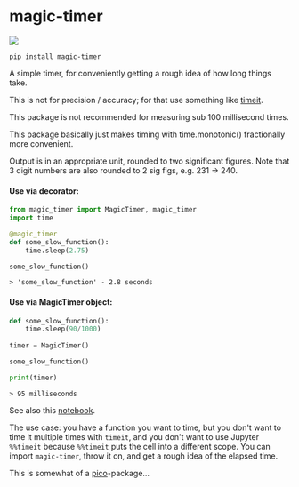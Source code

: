 # magic-timer

[![](https://github.com/sradc/magic-timer/workflows/Python%20package/badge.svg)](https://github.com/sradc/magic-timer/commits/)


`pip install magic-timer`


A simple timer, for conveniently getting a rough idea of how long things take.


This is not for precision / accuracy; for that use something like [timeit](https://docs.python.org/3/library/timeit.html). 


This package is not recommended for measuring sub 100 millisecond times.


This package basically just makes timing with time.monotonic() fractionally more convenient.


Output is in an appropriate unit, rounded to two significant figures. 
Note that 3 digit numbers are also rounded to 2 sig figs, e.g. 231 -> 240.


#### Use via decorator:

```python
from magic_timer import MagicTimer, magic_timer
import time

@magic_timer
def some_slow_function():
    time.sleep(2.75)

some_slow_function()
```

```
> 'some_slow_function' - 2.8 seconds
```


#### Use via MagicTimer object:

```python
def some_slow_function():
    time.sleep(90/1000)
  
timer = MagicTimer()

some_slow_function()

print(timer)
```

```
> 95 milliseconds
```


See also this [notebook](https://github.com/sradc/magic-timer/blob/master/magic-timer_nb.ipynb).


The use case: you have a function you want to time, but you don't want to time it multiple times with `timeit`,
and you don't want to use Jupyter `%%timeit` because `%%timeit` puts the cell into a different scope.
You can import `magic-timer`, throw it on, and get a rough idea of the elapsed time.


This is somewhat of a [pico](https://en.wikipedia.org/wiki/Pico-)-package...
